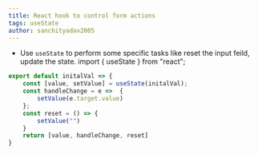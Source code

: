 ```yaml
---
title: React hook to control form actions
tags: useState
author: sanchityadav2005
---
```




- Use `useState` to perform some specific tasks like reset the input feild, update the state.
import { useState } from "react";

```js
export default initalVal => {
    const [value, setValue] = useState(initalVal);
    const handleChange = e =>  {
        setValue(e.target.value)
    };
    const reset = () => {
        setValue("")
    }
    return [value, handleChange, reset]
}